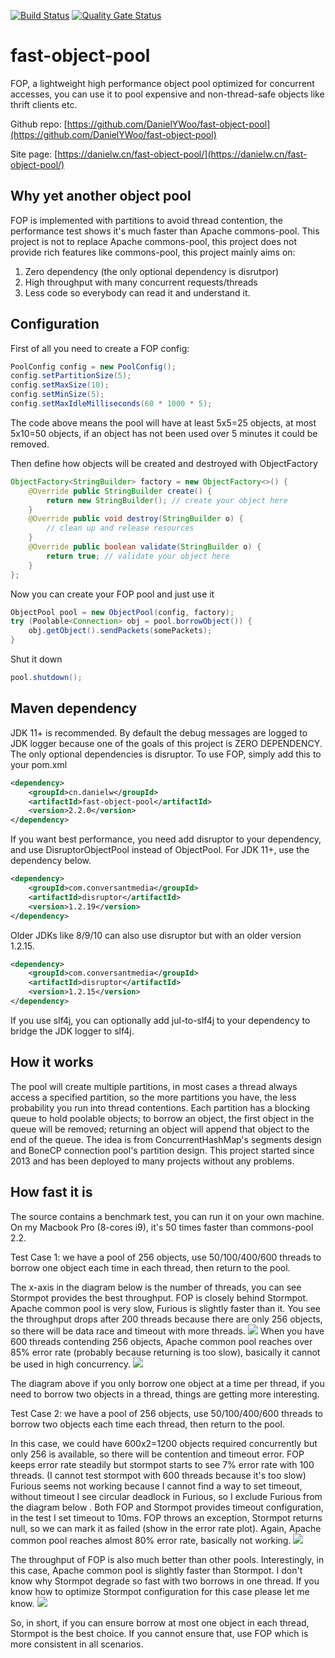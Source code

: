 [![Build Status](https://travis-ci.com/DanielYWoo/fast-object-pool.svg?branch=master)](https://travis-ci.com/github/DanielYWoo/fast-object-pool)
[![Quality Gate Status](https://sonarcloud.io/api/project_badges/measure?project=DanielYWoo_fast-object-pool&metric=alert_status)](https://sonarcloud.io/dashboard?id=DanielYWoo_fast-object-pool)

fast-object-pool
================
FOP, a lightweight high performance object pool optimized for concurrent accesses, you can use it to pool expensive and non-thread-safe objects like thrift clients etc.

Github repo: [https://github.com/DanielYWoo/fast-object-pool](https://github.com/DanielYWoo/fast-object-pool)

Site page: [https://danielw.cn/fast-object-pool/](https://danielw.cn/fast-object-pool/)

Why yet another object pool
--------------

FOP is implemented with partitions to avoid thread contention, the performance test shows it's much faster than Apache commons-pool. 
This project is not to replace Apache commons-pool, this project does not provide rich features like commons-pool, this project mainly aims on:
1. Zero dependency (the only optional dependency is disrutpor)
2. High throughput with many concurrent requests/threads
3. Less code so everybody can read it and understand it.

Configuration
-------------
First of all you need to create a FOP config:


```java
PoolConfig config = new PoolConfig();
config.setPartitionSize(5);
config.setMaxSize(10);
config.setMinSize(5);
config.setMaxIdleMilliseconds(60 * 1000 * 5);
```

The code above means the pool will have at least 5x5=25 objects, at most 5x10=50 objects, if an object has not been used over 5 minutes it could be removed.

Then define how objects will be created and destroyed with ObjectFactory


```java
ObjectFactory<StringBuilder> factory = new ObjectFactory<>() {
    @Override public StringBuilder create() {
        return new StringBuilder(); // create your object here
    }
    @Override public void destroy(StringBuilder o) {
        // clean up and release resources
    }
    @Override public boolean validate(StringBuilder o) {
        return true; // validate your object here
    }
};
```


Now you can create your FOP pool and just use it


```java
ObjectPool pool = new ObjectPool(config, factory);
try (Poolable<Connection> obj = pool.borrowObject()) {
    obj.getObject().sendPackets(somePackets);
}
```

Shut it down


```java
pool.shutdown();

```

Maven dependency
---------------
JDK 11+ is recommended. By default the debug messages are logged to JDK logger because one of the goals of this project is ZERO DEPENDENCY. The only optional dependencies is disruptor. To use FOP, simply add this to your pom.xml

```xml
<dependency>
    <groupId>cn.danielw</groupId>
    <artifactId>fast-object-pool</artifactId>
    <version>2.2.0</version>
</dependency>
```

If you want best performance, you need add disruptor to your dependency, and use DisruptorObjectPool instead of ObjectPool. 
For JDK 11+, use the dependency below.
```xml
<dependency>
    <groupId>com.conversantmedia</groupId>
    <artifactId>disruptor</artifactId>
    <version>1.2.19</version>
</dependency>
```

Older JDKs like 8/9/10 can also use disruptor but with an older version 1.2.15.
```xml
<dependency>
    <groupId>com.conversantmedia</groupId>
    <artifactId>disruptor</artifactId>
    <version>1.2.15</version>
</dependency>
```

If you use slf4j, you can optionally add jul-to-slf4j to your dependency to bridge the JDK logger to slf4j. 

How it works
--------------
The pool will create multiple partitions, in most cases a thread always access a specified partition, 
so the more partitions you have, the less probability you run into thread contentions. Each partition has a 
blocking queue to hold poolable objects; to borrow an object, the first object in the queue will be removed; 
returning an object will append that object to the end of the queue. The idea is from ConcurrentHashMap's segments 
design and BoneCP connection pool's partition design. This project started since 2013 and has been deployed to many projects without any problems.

How fast it is
--------------
The source contains a benchmark test, you can run it on your own machine. On my Macbook Pro (8-cores i9), it's 50 times faster than commons-pool 2.2. 

Test Case 1: we have a pool of 256 objects, use 50/100/400/600 threads to borrow one object each time in each thread, then return to the pool.

The x-axis in the diagram below is the number of threads, you can see Stormpot provides the best throughput. FOP is closely behind Stormpot. Apache common pool is very slow, Furious is slightly faster than it. 
You see the throughput drops after 200 threads because there are only 256 objects, so there will be data race and timeout with more threads.
![](docs/b1-throughput.png?raw=true)
When you have 600 threads contending 256 objects, Apache common pool reaches over 85% error rate (probably because returning is too slow), basically it cannot be used in high concurrency.
![](docs/b1-error-rate.png?raw=true)

The diagram above if you only borrow one object at a time per thread, if you need to borrow two objects in a thread, things are getting more interesting.

Test Case 2: we have a pool of 256 objects, use 50/100/400/600 threads to borrow two objects each time each thread, then return to the pool.

In this case, we could have 600x2=1200 objects required concurrently but only 256 is available, so there will be contention and timeout error. 
FOP keeps error rate steadily but stormpot starts to see 7% error rate with 100 threads. (I cannot test stormpot with 600 threads because it's too slow) 
Furious seems not working because I cannot find a way to set timeout, without timeout I see circular deadlock in Furious, 
so I exclude Furious from the diagram below . Both FOP and Stormpot provides timeout configuration, in the test I set timeout to 10ms. 
FOP throws an exception, Stormpot returns null, so we can mark it as failed (show in the error rate plot). 
Again, Apache common pool reaches almost 80% error rate, basically not working.
![](docs/b2-error-rate.png?raw=true)

The throughput of FOP is also much better than other pools. Interestingly, in this case, Apache common pool is slightly faster than Stormpot. 
I don't know why Stormpot degrade so fast with two borrows in one thread. If you know how to optimize Stormpot configuration for this case please let me know.
![](docs/b2-throughput.png?raw=true)

So, in short, if you can ensure borrow at most one object in each thread, Stormpot is the best choice. If you cannot ensure that, use FOP which is more consistent in all scenarios.

